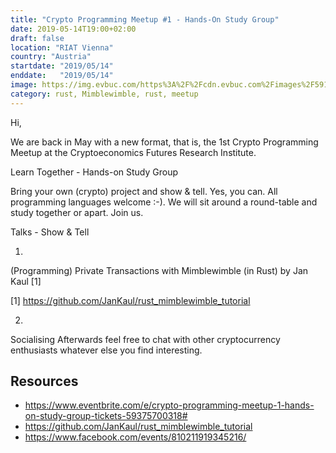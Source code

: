 ```yaml
---
title: "Crypto Programming Meetup #1 - Hands-On Study Group"
date: 2019-05-14T19:00+02:00
draft: false
location: "RIAT Vienna"
country: "Austria"
startdate: "2019/05/14"
enddate:   "2019/05/14"
image: https://img.evbuc.com/https%3A%2F%2Fcdn.evbuc.com%2Fimages%2F59130285%2F148777297672%2F1%2Foriginal.20190326-120135?w=800&auto=format%2Ccompress&q=75&sharp=10&rect=0%2C8%2C960%2C480&s=c223c806da3cf72ac07f9ceca5e00260
category: rust, Mimblewimble, rust, meetup
---
```


Hi,

We are back in May with a new format, that is, the 1st Crypto Programming Meetup at the Cryptoeconomics Futures Research Institute.

Learn Together - Hands-on Study Group

Bring your own (crypto) project and show & tell. Yes, you can. All programming languages welcome :-). We will sit around a round-table and study together or apart. Join us.

Talks - Show & Tell

1)
(Programming) Private Transactions with Mimblewimble (in Rust) by Jan Kaul [1]

[1] https://github.com/JanKaul/rust_mimblewimble_tutorial

2)
Socialising
Afterwards feel free to chat with other cryptocurrency enthusiasts whatever else you find interesting.

## Resources
* https://www.eventbrite.com/e/crypto-programming-meetup-1-hands-on-study-group-tickets-59375700318#
* https://github.com/JanKaul/rust_mimblewimble_tutorial
* https://www.facebook.com/events/810211919345216/
